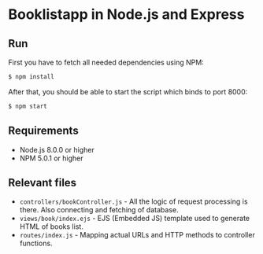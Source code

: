 # Booklistapp in Node.js and Express

## Run

First you have to fetch all needed dependencies using NPM:

```bash
$ npm install
```

After that, you should be able to start the script which binds to port 8000:

```bash
$ npm start
```

## Requirements

* Node.js 8.0.0 or higher
* NPM 5.0.1 or higher

## Relevant files

* `controllers/bookController.js` - All the logic of request processing is
  there. Also connecting and fetching of database.
* `views/book/index.ejs` - EJS (Embedded JS) template used to generate HTML
  of books list.
* `routes/index.js` - Mapping actual URLs and HTTP methods to controller
  functions.
